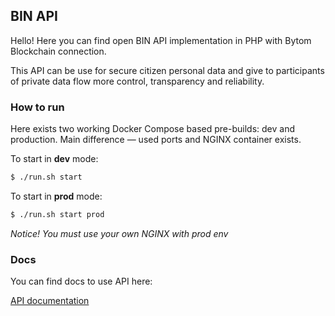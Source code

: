 ## BIN API
Hello! Here you can find open BIN API implementation in PHP with Bytom Blockchain connection.

This API can be use for secure citizen personal data and give to participants
of private data flow more control, transparency and reliability.

### How to run
Here exists two working Docker Compose based pre-builds: dev and production.
Main difference — used ports and NGINX container exists.

To start in **dev** mode:
```bash
$ ./run.sh start
```

To start in **prod** mode:
```bash
$ ./run.sh start prod
```
*Notice! You must use your own NGINX with prod env*

### Docs
You can find docs to use API here:

[API documentation](https://github.com/bytom-personal-data/user-api/blob/master/docs/index.md)

